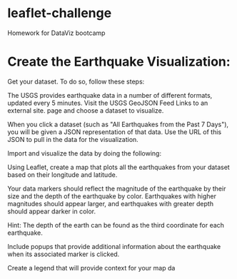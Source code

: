 # leaflet-challenge
Homework for DataViz bootcamp

# Create the Earthquake Visualization:

Get your dataset. To do so, follow these steps:

The USGS provides earthquake data in a number of different formats, updated every 5 minutes. Visit the USGS GeoJSON Feed Links to an external site. page and choose a dataset to visualize. 

When you click a dataset (such as "All Earthquakes from the Past 7 Days"), you will be given a JSON representation of that data. Use the URL of this JSON to pull in the data for the visualization.

Import and visualize the data by doing the following:

  Using Leaflet, create a map that plots all the earthquakes from your dataset based on their longitude and latitude.
  
  Your data markers should reflect the magnitude of the earthquake by their size and the depth of the earthquake by color. Earthquakes with higher magnitudes should    appear larger, and earthquakes with greater depth should appear darker in color.
  
  Hint: The depth of the earth can be found as the third coordinate for each earthquake.
  
  Include popups that provide additional information about the earthquake when its associated marker is clicked.
  
  Create a legend that will provide context for your map da

